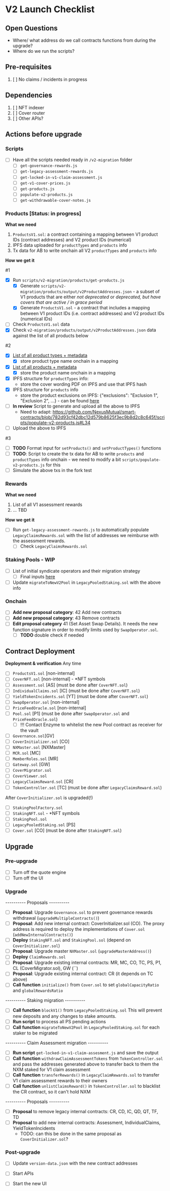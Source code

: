 # V2 Launch Checklist

## Open Questions
- Where/ what address do we call contracts functions from during the upgrade?
- Where do we run the scripts?

## Pre-requisites
1. [ ] No claims / incidents in progress

## Dependencies
1. [ ] NFT indexer
2. [ ] Cover router
3. [ ] Other APIs?

## Actions before upgrade

### Scripts
- [ ] Have all the scripts needed ready in `/v2-migration` folder
  - [ ] `get-governance-rewards.js`
  - [ ] `get-legacy-assessment-rewards.js`
  - [ ] `get-locked-in-v1-claim-assessment.js`
  - [ ] `get-v1-cover-prices.js`
  - [ ] `get-products.js`
  - [ ] `populate-v2-products.js`
  - [ ] `get-withdrawable-cover-notes.js`

### Products [Status: in progress]
**What we need**
1. `ProductsV1.sol`: a contract containing a mapping between V1 product IDs (contract addresses) 
   and V2 product IDs 
  (numerical)
2. IPFS data uploaded for `productTypes` and `products` info 
3. Tx data for AB to write onchain all V2 `productTypes` and `products` info

**How we get it**

#1
- [x] Run `scripts/v2-migration/products/get-products.js`
  - [x] Generate `scripts/v2-migration/products/output/v2ProductAddresses.json` - a subset of V1 products that are either _not deprecated_ or _deprecated, but have covers that are active / in grace period_
  - [x] Generate `ProductsV1.sol` - a contract that includes a mapping between V1 product IDs (i.e. contract addresses) and V2 product IDs (numerical IDs)
- [ ] Check `ProductsV1.sol` data
- [x] Check `v2-migration/products/output/v2ProductAddresses.json` data against the list of all products below

#2
- [x] [List of all product types + metadata](https://docs.google.com/spreadsheets/d/1mhPPdmVyGTZHfhnCTK9pkyuVCwIFm5JtKiTa011e9g8/edit#gid=0) 
  - [x] store product type name onchain in a mapping
- [x] [List of all products + metadata](https://docs.google.com/spreadsheets/d/1mhPPdmVyGTZHfhnCTK9pkyuVCwIFm5JtKiTa011e9g8/edit#gid=1826493151)
  - [x] store the product name onchain in a mapping
- [x] IPFS structure for `productTypes` info:
  - store the cover wording PDF on IPFS and use that IPFS hash
- [x] IPFS structure for `products` info
  - store the product exclusions on IPFS: {"exclusions": "Exclusion 1", "Exclusion 2", ...} - can be found [here](https://docs.google.com/spreadsheets/d/1mhPPdmVyGTZHfhnCTK9pkyuVCwIFm5JtKiTa011e9g8/edit#gid=1755020585) 
- [ ] **In review** Script to generate and upload all the above to IPFS
  - Need to adapt: https://github.com/NexusMutual/smart-contracts/blob/782d93cf42dbc12d579b8625f3ec9b8d2c8c645f/scripts/populate-v2-products.js#L34
- [ ] Upload the above to IPFS

#3
- [ ] **TODO** Format input for `setProducts()` and `setProductTypes()` functions 
- [ ] **TODO**: Script to create the tx data for AB to write `products` and `productTypes` info 
  onchain - we need to modify a bit `scripts/populate-v2-products.js` for this
- [ ] Simulate the above txs in the fork test

### Rewards
**What we need**
1. List of all V1 assessment rewards
2. ... TBD

**How we get it**
- [ ] Run `get-legacy-assessment-rewards.js` to automatically populate `LegacyClaimsRewards.sol` with the list of addresses we reimburse with the assessment rewards.
  - [ ] Check `LegacyClaimsRewards.sol`
 
### Staking Pools - WIP
- [ ] List of initial syndicate operators and their migration strategy
  - [ ] Final inputs [here](https://docs.google.com/spreadsheets/d/1ebhsVWjc18rQJpGLMzRfmzRwwYzND7_6Q0A9zOlADvE)
- [ ] Update `migrateToNewV2Pool` in `LegacyPooledStaking.sol` with the above info 

### Onchain
- [ ] **Add new proposal category**: 42 Add new contracts
- [ ] **Add new proposal category**: 43 Remove contracts
- [ ] **Edit proposal category** 41 (Set Asset Swap Details). It needs the new function signature in
   order to modify limits used by `SwapOperator.sol`. 
  - [ ] **TODO** double check if needed

## Contract Deployment

**Deployment & verification**
Any time
- [ ] `ProductsV1.sol` [non-internal]
- [ ] `CoverNFT.sol` [non-internal] - *NFT symbols
- [ ] `Assessment.sol` [AS] (must be done after `CoverNFT.sol`)
- [ ] `IndividualClaims.sol` [IC] (must be done after `CoverNFT.sol`)
- [ ] `YieldTokenIncidents.sol` [YT] (must be done after `CoverNFT.sol`)
- [ ] `SwapOperator.sol` [non-internal]  
- [ ] `PriceFeedOracle.sol` [non-internal]
- [ ] `Pool.sol` [P1] (must be done after `SwapOperator.sol` and `PriceFeedOracle.sol`)
  - [ ] !!! Contact Enzyme to whitelist the new Pool contract as receiver for the vault
- [ ] `Governance.sol`[GV]
- [ ] `CoverInitializer.sol` [CO]
- [ ] `NXMaster.sol` [NXMaster]
- [ ] `MCR.sol` [MC]
- [ ] `MemberRoles.sol` [MR]
- [ ] `Gateway.sol` [GW]
- [ ] `CoverMigrator.sol`
- [ ] `CoverViewer.sol`
- [ ] `LegacyClaimsReward.sol` [CR]
- [ ] `TokenController.sol` [TC] (must be done after `LegacyClaimsReward.sol`)

After `CoverInitializer.sol` is upgraded(!)
- [ ] `StakingPoolFactory.sol`
- [ ] `StakingNFT.sol` - *NFT symbols
- [ ] `StakingPool.sol` 
- [ ] `LegacyPooledStaking.sol` [PS]
- [ ] `Cover.sol` [CO] (must be done after `StakingNFT.sol`)

## Upgrade

### Pre-upgrade
- [ ] Turn off the quote engine
- [ ] Turn off the UI

### Upgrade
---------- Proposals ----------
- [ ] **Proposal**: Upgrade `Governance.sol` to prevent governance rewards withdrawal (`upgradeMultipleContracts()`)
- [ ] **Proposal**: Add new internal contract: CoverInitializer.sol (CO). The proxy address is required to deploy the implementations of `Cover.sol` (`addNewInternalContracts()`)
- [ ] **Deploy** `StakingNFT.sol` and `StakingPool.sol` (depend on `CoverInitializer.sol`)
- [ ] **Proposal**: Upgrade master `NXMaster.sol` (`upgradeMasterAddress()`)
- [ ] **Deploy** `ClaimRewards.sol`
- [ ] **Proposal**: Upgrade existing internal contracts: MR, MC, CO, TC, PS, P1, CL (CoverMigrator.sol), GW (``)
- [ ] **Proposal**: Upgrade existing internal contract: CR (it depends on TC above)
- [ ] **Call function** `initialize()` from `Cover.sol` to set `globalCapacityRatio` and `globalRewardsRatio`

---------- Staking migration ----------
- [ ] **Call function** `blockV1()` from `LegacyPooledStaking.sol` This will prevent new deposits 
  and any changes to stake amounts.
- [ ] **Run script** to process all PS pending actions
- [ ] **Call function** `migrateToNewV2Pool` in `LegacyPooledStaking.sol` for each staker to be migrated

---------- Claim Assessment migration ----------
- [ ] **Run script** `get-locked-in-v1-claim-assesment.js` and save the output 
- [ ] **Call function** `withdrawClaimAssessmentTokens` from `TokenController.sol` and pass the addresses generated above to transfer back to them the NXM staked for V1 claim assessment
- [ ] **Call function** `transferRewards()` in `LegacyClaimRewards.sol` to transfer V1 claim assessment rewards to their owners
- [ ] **Call function** `unlistClaimsReward()` in `TokenController.sol` to blacklist the CR contract, so it can't hold NXM

---------- Proposals ----------
- [ ] **Proposal** to remove legacy internal contracts: CR, CD, IC, QD, QT, TF, TD
- [ ] **Proposal** to add new internal contracts: Assessment, IndividualClaims, 
  YieldTokenIncidents
  - TODO: can this be done in the same proposal as `CoverInitializer.sol`? 

### Post-upgrade
- [ ] Update `version-data.json` with the new contract addresses
- [ ] Start APIs
- [ ] Start the new UI


